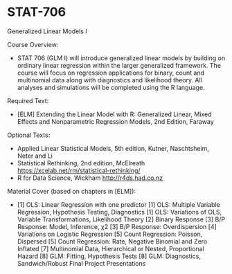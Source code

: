 # STAT-706

Generalized Linear Models I

Course Overview:
- STAT 706 (GLM I) will introduce generalized linear models by building on ordinary linear regression within the larger generalized framework. The course will focus on regression applications for binary, count and multinomial data along with diagnostics and likelihood theory. All analyses and simulations will be completed using the R language.

Required Text:
- [ELM] Extending the Linear Model with R: Generalized Linear, Mixed Effects and Nonparametric Regression Models, 2nd Edition, Faraway

Optional Texts:
- Applied Linear Statistical Models, 5th edition, Kutner, Naschtsheim, Neter and Li
- Statistical Rethinking, 2nd edition, McElreath https://xcelab.net/rm/statistical-rethinking/
- R for Data Science, Wickham http://r4ds.had.co.nz
   
Material Cover (based on chapters in [ELM]):

- [1] OLS: Linear Regression with one predictor [1] OLS: Multiple Variable Regression, Hypothesis Testing, Diagnostics [1] OLS: Variations of OLS, Variable Transformations, Likelihood Theory [2] Binary Response [3] B/P Response: Model, Inference, χ2 [3] B/P Response: Overdispersion [4] Variations on Logistic Regression [5] Count Regression: Poisson, Dispersed [5] Count Regression: Rate, Negative Binomial and Zero Inflated [7] Multinomial Data, Hierarchical or Nested, Proportional Hazard [8] GLM: Fitting, Hypothesis Tests [8] GLM: Diagnostics, Sandwich/Robust Final Project Presentations
